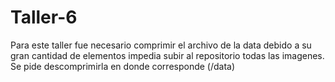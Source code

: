 # Taller-6
Para este taller fue necesario comprimir el archivo de la data debido a su gran cantidad de elementos impedia subir al repositorio todas las imagenes. Se pide descomprimirla en donde corresponde (/data)
